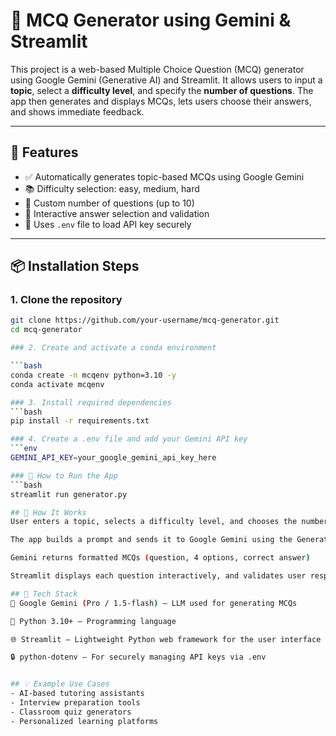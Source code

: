 # 🧠 MCQ Generator using Gemini & Streamlit

This project is a web-based Multiple Choice Question (MCQ) generator using Google Gemini (Generative AI) and Streamlit. It allows users to input a **topic**, select a **difficulty level**, and specify the **number of questions**. The app then generates and displays MCQs, lets users choose their answers, and shows immediate feedback.

---

## 🚀 Features

- ✅ Automatically generates topic-based MCQs using Google Gemini
- 📚 Difficulty selection: easy, medium, hard
- 🔢 Custom number of questions (up to 10)
- 🧪 Interactive answer selection and validation
- 🔐 Uses `.env` file to load API key securely

---

## 📦 Installation Steps

### 1. Clone the repository

```bash
git clone https://github.com/your-username/mcq-generator.git
cd mcq-generator

### 2. Create and activate a conda environment

```bash
conda create -n mcqenv python=3.10 -y
conda activate mcqenv

### 3. Install required dependencies
```bash
pip install -r requirements.txt

### 4. Create a .env file and add your Gemini API key
```env
GEMINI_API_KEY=your_google_gemini_api_key_here

### 🚦 How to Run the App
```bash
streamlit run generator.py

## 🧠 How It Works
User enters a topic, selects a difficulty level, and chooses the number of questions

The app builds a prompt and sends it to Google Gemini using the GenerativeModel

Gemini returns formatted MCQs (question, 4 options, correct answer)

Streamlit displays each question interactively, and validates user responses instantly

## 🧩 Tech Stack
🧠 Google Gemini (Pro / 1.5-flash) – LLM used for generating MCQs

📘 Python 3.10+ – Programming language

🌐 Streamlit – Lightweight Python web framework for the user interface

🔒 python-dotenv – For securely managing API keys via .env


## 💡 Example Use Cases
- AI-based tutoring assistants
- Interview preparation tools
- Classroom quiz generators
- Personalized learning platforms

